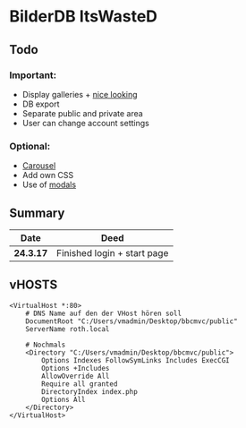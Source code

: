 # BilderDB ItsWasteD
## Todo
### Important:
* Display galleries + [nice looking](https://www.w3schools.com/bootstrap/bootstrap_images.asp)
* DB export
* Separate public and private area
* User can change account settings
### Optional:
* [Carousel](https://www.w3schools.com/bootstrap/bootstrap_carousel.asp "W3C")
* Add own CSS
* Use of [modals](https://www.w3schools.com/bootstrap/bootstrap_modal.asp)
## Summary
 Date  | Deed 
 :---: | ---
 **24.3.17** | Finished login + start page
 
## vHOSTS

```
<VirtualHost *:80>
    # DNS Name auf den der VHost hören soll
    DocumentRoot "C:/Users/vmadmin/Desktop/bbcmvc/public"
    ServerName roth.local    

    # Nochmals
    <Directory "C:/Users/vmadmin/Desktop/bbcmvc/public">
        Options Indexes FollowSymLinks Includes ExecCGI
        Options +Includes
        AllowOverride All 
        Require all granted
        DirectoryIndex index.php
        Options All
    </Directory>
</VirtualHost>
```